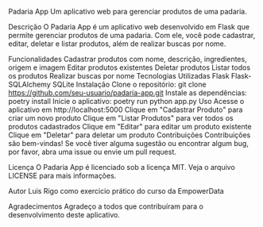 Padaria App
Um aplicativo web para gerenciar produtos de uma padaria.

Descrição
O Padaria App é um aplicativo web desenvolvido em Flask que permite gerenciar produtos de uma padaria. Com ele, você pode cadastrar, editar, deletar e listar produtos, além de realizar buscas por nome.

Funcionalidades
Cadastrar produtos com nome, descrição, ingredientes, origem e imagem
Editar produtos existentes
Deletar produtos
Listar todos os produtos
Realizar buscas por nome
Tecnologias Utilizadas
Flask
Flask-SQLAlchemy
SQLite
Instalação
Clone o repositório: git clone https://github.com/seu-usuario/padaria-app.git
Instale as dependências: poetry install
Inicie o aplicativo: poetry run python app.py
Uso
Acesse o aplicativo em http://localhost:5000
Clique em "Cadastrar Produto" para criar um novo produto
Clique em "Listar Produtos" para ver todos os produtos cadastrados
Clique em "Editar" para editar um produto existente
Clique em "Deletar" para deletar um produto
Contribuições
Contribuições são bem-vindas! Se você tiver alguma sugestão ou encontrar algum bug, por favor, abra uma issue ou envie um pull request.

Licença
O Padaria App é licenciado sob a licença MIT. Veja o arquivo LICENSE para mais informações.

Autor
Luis Rigo como exercicio prático do curso da EmpowerData

Agradecimentos
Agradeço a todos que contribuíram para o desenvolvimento deste aplicativo.
